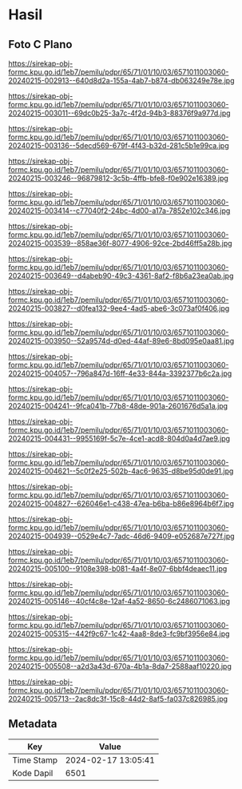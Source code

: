 # Hasil

## Foto C Plano

https://sirekap-obj-formc.kpu.go.id/1eb7/pemilu/pdpr/65/71/01/10/03/6571011003060-20240215-002913--640d8d2a-155a-4ab7-b874-db063249e78e.jpg

https://sirekap-obj-formc.kpu.go.id/1eb7/pemilu/pdpr/65/71/01/10/03/6571011003060-20240215-003011--69dc0b25-3a7c-4f2d-94b3-88376f9a977d.jpg

https://sirekap-obj-formc.kpu.go.id/1eb7/pemilu/pdpr/65/71/01/10/03/6571011003060-20240215-003136--5decd569-679f-4f43-b32d-281c5b1e99ca.jpg

https://sirekap-obj-formc.kpu.go.id/1eb7/pemilu/pdpr/65/71/01/10/03/6571011003060-20240215-003246--96879812-3c5b-4ffb-bfe8-f0e902e16389.jpg

https://sirekap-obj-formc.kpu.go.id/1eb7/pemilu/pdpr/65/71/01/10/03/6571011003060-20240215-003414--c77040f2-24bc-4d00-a17a-7852e102c346.jpg

https://sirekap-obj-formc.kpu.go.id/1eb7/pemilu/pdpr/65/71/01/10/03/6571011003060-20240215-003539--858ae36f-8077-4906-92ce-2bd46ff5a28b.jpg

https://sirekap-obj-formc.kpu.go.id/1eb7/pemilu/pdpr/65/71/01/10/03/6571011003060-20240215-003649--d4abeb90-49c3-4361-8af2-f8b6a23ea0ab.jpg

https://sirekap-obj-formc.kpu.go.id/1eb7/pemilu/pdpr/65/71/01/10/03/6571011003060-20240215-003827--d0fea132-9ee4-4ad5-abe6-3c073af0f406.jpg

https://sirekap-obj-formc.kpu.go.id/1eb7/pemilu/pdpr/65/71/01/10/03/6571011003060-20240215-003950--52a9574d-d0ed-44af-89e6-8bd095e0aa81.jpg

https://sirekap-obj-formc.kpu.go.id/1eb7/pemilu/pdpr/65/71/01/10/03/6571011003060-20240215-004057--796a847d-16ff-4e33-844a-3392377b6c2a.jpg

https://sirekap-obj-formc.kpu.go.id/1eb7/pemilu/pdpr/65/71/01/10/03/6571011003060-20240215-004241--9fca041b-77b8-48de-901a-2601676d5a1a.jpg

https://sirekap-obj-formc.kpu.go.id/1eb7/pemilu/pdpr/65/71/01/10/03/6571011003060-20240215-004431--9955169f-5c7e-4ce1-acd8-804d0a4d7ae9.jpg

https://sirekap-obj-formc.kpu.go.id/1eb7/pemilu/pdpr/65/71/01/10/03/6571011003060-20240215-004621--5c0f2e25-502b-4ac6-9635-d8be95d0de91.jpg

https://sirekap-obj-formc.kpu.go.id/1eb7/pemilu/pdpr/65/71/01/10/03/6571011003060-20240215-004827--626046e1-c438-47ea-b6ba-b86e8964b6f7.jpg

https://sirekap-obj-formc.kpu.go.id/1eb7/pemilu/pdpr/65/71/01/10/03/6571011003060-20240215-004939--0529e4c7-7adc-46d6-9409-e052687e727f.jpg

https://sirekap-obj-formc.kpu.go.id/1eb7/pemilu/pdpr/65/71/01/10/03/6571011003060-20240215-005100--9108e398-b081-4a4f-8e07-6bbf4deaec11.jpg

https://sirekap-obj-formc.kpu.go.id/1eb7/pemilu/pdpr/65/71/01/10/03/6571011003060-20240215-005146--40cf4c8e-12af-4a52-8650-6c2486071063.jpg

https://sirekap-obj-formc.kpu.go.id/1eb7/pemilu/pdpr/65/71/01/10/03/6571011003060-20240215-005315--442f9c67-1c42-4aa8-8de3-fc9bf3956e84.jpg

https://sirekap-obj-formc.kpu.go.id/1eb7/pemilu/pdpr/65/71/01/10/03/6571011003060-20240215-005508--a2d3a43d-670a-4b1a-8da7-2588aaf10220.jpg

https://sirekap-obj-formc.kpu.go.id/1eb7/pemilu/pdpr/65/71/01/10/03/6571011003060-20240215-005713--2ac8dc3f-15c8-44d2-8af5-fa037c826985.jpg


## Metadata

| Key        | Value               |
| ---------- | ------------------- |
| Time Stamp | 2024-02-17 13:05:41 |
| Kode Dapil | 6501                |



